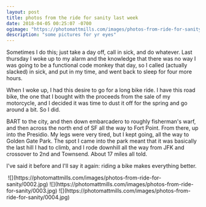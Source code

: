 ```yaml
---
layout: post
title: photos from the ride for sanity last week
date: 2018-04-05 00:25:07 -0700
ogimage: "https://photomattmills.com/images/photos-from-ride-for-sanity/0004.jpg"
description: "some pictures for yr eyes"
---
```


Sometimes I do this; just take a day off, call in sick, and do whatever. Last thursday I woke up to my alarm and the knowledge that there was no way I was going to be a functional code monkey that day, so I called (actually slacked) in sick, and put in my time, and went back to sleep for four more hours. 

When I woke up, I had this desire to go for a long bike ride. I have this road bike, the one that I bought with the proceeds from the sale of my motorcycle, and I decided it was time to dust it off for the spring and go around a bit. So I did. 

BART to the city, and then down embarcadero to roughly fisherman's warf, and then across the north end of SF all the way to Fort Point. From there, up into the Presidio. My legs were very tired, but I kept going, all the way to Golden Gate Park. The spot I came into the park meant that it was basically the last hill I had to climb, and I rode downhill all the way from JFK and crossover to 2nd and Townsend. About 17 miles all told.

I've said it before and I'll say it again: riding a bike makes everything better. 

<span style="display:block;" class="center">
<img class="vertical" src="https://photomattmills.com/images/photos-from-ride-for-sanity/0001.jpg" alt="">
<span class="caption"></span>
![](https://photomattmills.com/images/photos-from-ride-for-sanity/0002.jpg)
<span class="caption"></span>
![](https://photomattmills.com/images/photos-from-ride-for-sanity/0003.jpg)
<span class="caption"></span>
![](https://photomattmills.com/images/photos-from-ride-for-sanity/0004.jpg)
<span class="caption"></span>
</span>
